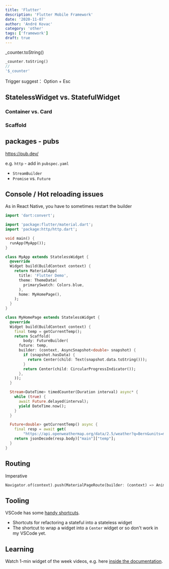 ```yaml
---
title: 'Flutter'
description: 'Flutter Mobile Framework'
date: '2020-11-07'
author: 'André Kovac'
category: 'other'
tags: ['framework']
draft: true
---
```



_counter.toString()

```dart
_counter.toString()
//
'$_counter'
```

Trigger suggest：
Option + Esc



## StatelessWidget vs. StatefulWidget

### Container vs. Card

### Scaffold


## packages - pubs

https://pub.dev/

e.g. `http` - add in `pubspec.yaml`


- `StreamBuilder`
- `Promise` vs. `Future`


## Console / Hot reloading issues

As in React Native, you have to sometimes restart the builder

```dart
import 'dart:convert';

import 'package:flutter/material.dart';
import 'package:http/http.dart';

void main() {
  runApp(MyApp());
}

class MyApp extends StatelessWidget {
  @override
  Widget build(BuildContext context) {
    return MaterialApp(
      title: 'Flutter Demo',
      theme: ThemeData(
        primarySwatch: Colors.blue,
      ),
      home: MyHomePage(),
    );
  }
}

class MyHomePage extends StatelessWidget {
  @override
  Widget build(BuildContext context) {
    final temp = getCurrentTemp();
    return Scaffold(
        body: FutureBuilder(
      future: temp,
      builder: (context, AsyncSnapshot<double> snapshot) {
        if (snapshot.hasData) {
          return Center(child: Text(snapshot.data.toString()));
        }
        return Center(child: CircularProgressIndicator());
      },
    ));
  }

  Stream<DateTime> timedCounter(Duration interval) async* {
    while (true) {
      await Future.delayed(interval);
      yield DateTime.now();
    }
  }

  Future<double> getCurrentTemp() async {
    final resp = await get(
        "https://api.openweathermap.org/data/2.5/weather?q=Bern&units=metric&appid=9fc21811fd31ebcca434c0eb729ac2c2");
    return jsonDecode(resp.body)["main"]["temp"];
  }
}
```


## Routing

Imperative

```dart
Navigator.of(context).push(MaterialPageRoute(builder: (context) => AnimatedPage()));
```

## Tooling

VSCode has some [handy shortcuts](https://medium.com/flutter-community/flutter-visual-studio-code-shortcuts-for-fast-and-efficient-development-7235bc6c3b7d).

- Shortcuts for refactoring a stateful into a stateless widget
- The shortcut to wrap a widget into a `Center` widget or so don't work in my VSCode yet.


## Learning

Watch 1-min widget of the week videos, e.g. here [inside the documentation](https://api.flutter.dev/flutter/widgets/AnimatedWidget-class.html).